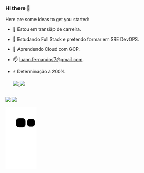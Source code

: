 ### Hi there 👋

Here are some ideas to get you started:

- 🔭 Estou em transiãp de carreira.
- 🌱 Estudando Full Stack  e pretendo formar em SRE DevOPS.
- 👯 Aprendendo Cloud com GCP.
- 📫 luann.fernandos7@gmail.com.
- ⚡ Determinação à 200%


  <a href="https://github.com/LuanFernandoSS">
  <img height="180em" src="https://github-readme-stats.vercel.app/api?username=LuanFernandoSS&show_icons=true&theme=dracula&include_all_commits=true&count_private=true"/>
  <img height="180em" src="https://github-readme-stats.vercel.app/api/top-langs/?username=LuanFernandoSS&layout=compact&langs_count=7&theme=dracula"/>
</div>
<div style="display: inline_block"><br>
  <a href = "mailto:luann.fernandos7@gmail.com"><img src="https://img.shields.io/badge/-Gmail-%23333?style=for-the-badge&logo=gmail&logoColor=white" target="_blank"></a>
  <a href="https://linkedin.com/in/luanfss" target="_blank"><img src="https://img.shields.io/badge/-LinkedIn-%230077B5?style=for-the-badge&logo=linkedin&logoColor=white" target="_blank"></a> 

   ![Snake animation](https://github.com/rafaballerini/rafaballerini/blob/output/github-contribution-grid-snake.svg)

</div>
